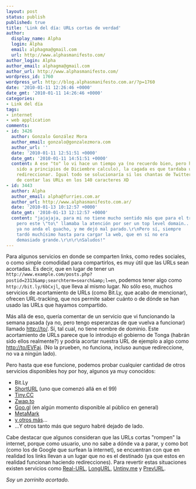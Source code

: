 ```yaml
---
layout: post
status: publish
published: true
title: 'Link del día: URLs cortas de verdad'
author:
  display_name: Alpha
  login: Alpha
  email: alphagma@gmail.com
  url: http://www.alphasmanifesto.com/
author_login: Alpha
author_email: alphagma@gmail.com
author_url: http://www.alphasmanifesto.com/
wordpress_id: 1760
wordpress_url: http://blog.alphasmanifesto.com.ar/?p=1760
date: '2010-01-11 12:26:46 +0000'
date_gmt: '2010-01-11 14:26:46 +0000'
categories:
- Link del día
tags:
- internet
- web application
comments:
- id: 3426
  author: Gonzalo González Mora
  author_email: gonzalo@gonzalezmora.com
  author_url: ''
  date: '2010-01-11 12:51:51 +0000'
  date_gmt: '2010-01-11 14:51:51 +0000'
  content: A ese "to" lo vi hace un tiempo ya (no recuerdo bien, pero habrá
    sido a principios de Diciembre calculo), la cagada es que tardaba una banda en
    redireccionar. Igual todo se solucionaría si los chantas de Twitter dejaran
    de contar las URLs en los 140 caracteres XD
- id: 3443
  author: Alpha
  author_email: alpha@furries.com.ar
  author_url: http://www.alphasmanifesto.com.ar/
  date: '2010-01-13 10:12:57 +0000'
  date_gmt: '2010-01-13 12:12:57 +0000'
  content: "jajajaja, para mi no tiene mucho sentido más que para el tracking,
    pero este \"to\" llamaba la atención por ser un top level domain... igual
    ya no anda el guacho, y me dejó mal parado.\r\nPero sí, siempre
    tardó muchísimo hasta para cargar la web, que en sí no era
    demasiado grande.\r\n\r\nSaludos!"
---
```


Para algunos servicios en donde se comparten links, como redes sociales, o como simple comodidad para compartirlos, es muy útil que las URLs sean acortadas. Es decir, que en lugar de tener un `http://www.example.com/posts.php?postid=2313&amp;searchterm=search&amp;l=en`, podemos tener algo como `http://bit.ly/6bCxjl`, que lleva al mismo lugar. No sólo eso, muchos servicios de acortamiento de URLs (como Bit.Ly, que acabo de mencionar), ofrecen URL-tracking, que nos permite saber cuánto o de dónde se han usado las URLs que hayamos compartido.

Más allá de eso, quería comentar de un servicio que vi funcionando la semana pasada (ya no, pero tengo esperanzas de que vuelva a funcionar) llamado [http://to/](http://to/). Sí, tal cual, no tiene nombre de dominio. Este acortamiento de URLs parece que lo introdujo el gobierno de Tonga (habrán sido ellos realmente?) y podría acortar nuestra URL de ejemplo a algo como [http://to/EVFaj](http://to/EVFaj). (No la prueben, no funciona, incluso aunque redireccione, no va a ningún lado).

Pero hasta que ese funcione, podemos probar cualquier cantidad de otros servicios disponibles hoy por hoy, algunos ya muy conocidos:

- Bit.Ly
- [ShortURL](http://www.shorturl.com/) (uno que comenzó allá en el 99)
- [Tiny.CC](http://www.tiny.cc/)
- [Zwap.to](http://zwap.to/)
- [Goo.gl](http://goo.gl/) (en algún momento disponible al público en general)
- [MetaMark](http://metamark.net/)
- [y otros más](http://lists.econsultant.com/top-10-url-redirection-services.html)...
- ...Y otros tanto más que seguro habré dejado de lado.

Cabe destacar que algunos consideran que las URLs cortas "rompen" la internet, porque como usuario, uno no sabe a dónde va a parar, y como bot (como los de Google que surfean la internet), se encuentran con que en realidad los links llevan a un lugar que no es el destinado (ya que estos en realidad funcionan haciendo redirecciones). Para revertir estas situaciones existen servicios como [Real-URL](http://real-url.org/), [LongURL](http://www.longurlplease.com/), [Untiny.me](http://www.untiny.me/) y [PrevURL](http://www.prevurl.com/).

_Soy un zorrinito acortado._
